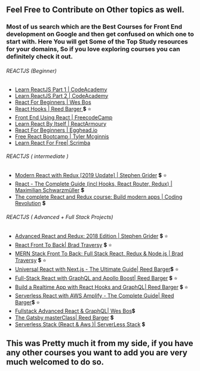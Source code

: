 

## Feel Free to Contribute on Other topics as well.
### Most of us search which are the Best Courses for Front End development on Google and then get confused on which one to start with. Here You will get Some of the Top Study resources for your domains, So if you love exploring courses you can definitely check it out.

###### REACTJS (Beginner)
- [Learn ReactJS Part 1 | CodeAcademy](https://www.codecademy.com/learn/react-101) 
- [Learn ReactJS Part 2 | CodeAcademy](https://www.codecademy.com/learn/react-102)
- [React For Beginners | Wes Bos](https://reactforbeginners.com/)
- [React Hooks | Reed Barger ](https://www.udemy.com/react-hooks/) :heavy_dollar_sign: :star:
- [Front End Using React | FreecodeCamp](https://learn.freecodecamp.org/front-end-libraries/react)
- [Learn React By Itself | ReactArmoury](https://reactarmory.com/guides/learn-react-by-itself)
- [React For Beginners | Egghead.io](https://egghead.io/courses/the-beginner-s-guide-to-react)
- [Free React Bootcamp | Tyler Mcginnis](https://tylermcginnis.com/free-react-bootcamp) 
- [Learn React For Free| Scrimba](https://scrimba.com/g/glearnreact)

###### REACTJS ( intermediate )
- [Modern React with Redux [2019 Update] | Stephen Grider](https://www.udemy.com/react-redux/) :heavy_dollar_sign: :star:
- [React - The Complete Guide (incl Hooks, React Router, Redux) | Maximilian Schwarzmüller](https://www.udemy.com/react-the-complete-guide-incl-redux/) :heavy_dollar_sign: 
- [The complete React and Redux course: Build modern apps | Coding Revolution](https://www.udemy.com/the-complete-react-and-redux-course-build-modern-apps/) :heavy_dollar_sign:

###### REACTJS ( Advanced + Full Stack Projects)
- [Advanced React and Redux: 2018 Edition | Stephen Grider](https://www.udemy.com/react-redux-tutorial)  :heavy_dollar_sign: :star:
- [React Front To Back| Brad Traversy](https://www.udemy.com/react-front-to-back/) :heavy_dollar_sign: :star:
- [MERN Stack Front To Back: Full Stack React, Redux & Node.js | Brad Traversy](https://www.udemy.com/mern-stack-front-to-back/) :heavy_dollar_sign: :star:
- [Universal React with Next.js - The Ultimate Guide| Reed Barger](https://scrimba.com/g/glearnreact):heavy_dollar_sign: :star:
- [Full-Stack React with GraphQL and Apollo Boost| Reed Barger](https://www.udemy.com/full-stack-react-with-graphql-and-apollo-boost/) :heavy_dollar_sign: :star:
- [Build a Realtime App with React Hooks and GraphQL| Reed Barger](https://www.udemy.com/build-a-realtime-app-with-react-hooks-and-graphql/) :heavy_dollar_sign: :star:
- [Serverless React with AWS Amplify - The Complete Guide| Reed Barger](https://www.udemy.com/serverless-react-with-aws-amplify/):heavy_dollar_sign: :star:
- [Fullstack Advanced React & GraphQL| Wes Bos](https://advancedreact.com/):heavy_dollar_sign:
- [The Gatsby masterClass| Reed Barger](https://www.udemy.com/the-gatsby-masterclass/) :heavy_dollar_sign:
- [Serverless Stack (React & Aws )| ServerLess Stack](https://serverless-stack.com/) :heavy_dollar_sign:

## This was Pretty much it from my side, if you have any other courses you want to add you are very much welcomed to do so.


 
